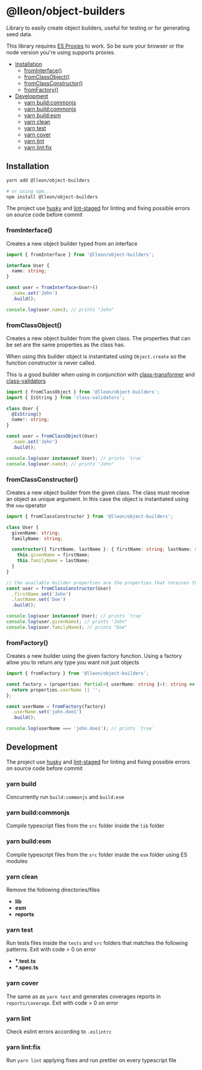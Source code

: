 # @lleon/object-builders

Library to easily create object builders, useful for testing or for generating seed data.

This library requires
[ES Proxies](https://developer.mozilla.org/en-US/docs/Web/JavaScript/Reference/Global_Objects/Proxy)
to work. So be sure your browser or the node version you're using supports proxies.

- [Installation](#installation)
  - [fromInterface()](#frominterface--)
  - [fromClassObject()](#fromclassobject--)
  - [fromClassConstructor()](#fromclassconstructor--)
  - [fromFactory()](#fromfactory--)
- [Development](#development)
  - [yarn build:commonjs](#yarn-build-commonjs)
  - [yarn build:commonjs](#yarn-build-commonjs-1)
  - [yarn build:esm](#yarn-build-esm)
  - [yarn clean](#yarn-clean)
  - [yarn test](#yarn-test)
  - [yarn cover](#yarn-cover)
  - [yarn lint](#yarn-lint)
  - [yarn lint:fix](#yarn-lint-fix)

## Installation

```sh
yarn add @lleon/object-builders

# or using npm...
npm install @lleon/object-builders
```

The project use [husky](https://github.com/typicode/husky) and
[lint-staged](https://github.com/okonet/lint-staged) for linting and fixing possible errors on
source code before commit

### fromInterface()

Creates a new object builder typed from an interface

```ts
import { fromInterface } from '@lleon/object-builders';

interface User {
  name: string;
}

const user = fromInterface<User>()
  .name.set('John')
  .build();

console.log(user.name); // prints "John"
```

### fromClassObject()

Creates a new object builder from the given class. The properties that can be set are the same
properties as the class has.

When using this builder object is instantiated using `Object.create` so the function constructor is
never called.

This is a good builder when using in conjunction with
[class-transformer](https://www.npmjs.com/package/class-transformer) and
[class-validators](https://www.npmjs.com/package/class-validator)

```ts
import { fromClassObject } from '@lleon/object-builders';
import { IsString } from 'class-validators';

class User {
  @IsString()
  name!: string;
}

const user = fromClassObject(User)
  .name.set('John')
  .build();

console.log(user instanceof User); // prints `true`
console.log(user.name); // prints "John"
```

### fromClassConstructor()

Creates a new object builder from the given class. The class must receive an object as unique
argument. In this case the object is instantiated using the `new` operator

```ts
import { fromClassConstructor } from '@lleon/object-builders';

class User {
  givenName: string;
  familyName: string;

  constructor({ firstName, lastName }: { firstName: string; lastName: string }) {
    this.givenName = firstName;
    this.familyName = lastName;
  }
}

// the available builder properties are the properties that receives the constructor
const user = fromClassConstructor(User)
  .firstName.set('John')
  .lastName.set('Doe')
  .build();

console.log(user instanceof User); // prints `true`
console.log(user.givenName); // prints "John"
console.log(user.familyName); // prints "Doe"
```

### fromFactory()

Creates a new builder using the given factory function. Using a factory allow you to return any type
you want not just objects

```ts
import { fromFactory } from '@lleon/object-builders';

const factory = (properties: Partial<{ userName: string }>): string => {
  return properties.userName || '';
};

const userName = fromFactory(factory)
  .userName.set('john.doe1')
  .build();

console.log(userName === 'john.doe1'); // prints `true`
```

## Development

The project use [husky](https://github.com/typicode/husky) and
[lint-staged](https://github.com/okonet/lint-staged) for linting and fixing possible errors on
source code before commit

### yarn build

Concurrently run `build:commonjs` and `build:esm`

### yarn build:commonjs

Compile typescript files from the `src` folder inside the `lib` folder

### yarn build:esm

Compile typescript files from the `src` folder inside the `esm` folder using ES modules

### yarn clean

Remove the following directories/files

- **lib**
- **esm**
- **reports**

### yarn test

Run tests files inside the `tests` and `src` folders that matches the following patterns. Exit with code > 0 on
error

- **\*.test.ts**
- **\*.spec.ts**

### yarn cover

The same as as `yarn test` and generates coverages reports in `reports/coverage`. Exit with code > 0
on error

### yarn lint

Check eslint errors according to `.eslintrc`

### yarn lint:fix

Run `yarn lint` applying fixes and run prettier on every typescript file
